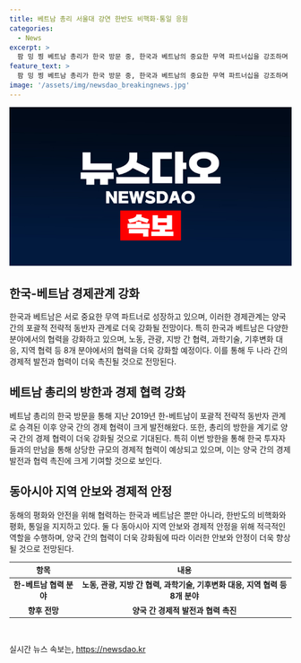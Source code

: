 ```yaml
---
title: 베트남 총리 서울대 강연 한반도 비핵화·통일 응원
categories:
  - News
excerpt: >
  팜 밍 찡 베트남 총리가 한국 방문 중, 한국과 베트남의 중요한 무역 파트너십을 강조하며 한반도의 평화와 비핵화를 지지하는 발언을 했다. 또한, 한국과 베트남이 서로의 중요한 무역 파트너임을 강조하고, 향후 노동, 관광, 기술, 기후변화 대응 등 8개 분야에서의 협력 강화를 설명했다. 현재 방한 중인 찡 총리는 한반도의 평화와 안전을 위해 협력하며, 양국 관계를 포괄적 전략 동반자 관계로 격상한 이후의 첫 공식 방한이라는 점도 주목받고 있다.
feature_text: >
  팜 밍 찡 베트남 총리가 한국 방문 중, 한국과 베트남의 중요한 무역 파트너십을 강조하며 한반도의 평화와 비핵화를 지지하는 발언을 했다. 또한, 한국과 베트남이 서로의 중요한 무역 파트너임을 강조하고, 향후 노동, 관광, 기술, 기후변화 대응 등 8개 분야에서의 협력 강화를 설명했다. 현재 방한 중인 찡 총리는 한반도의 평화와 안전을 위해 협력하며, 양국 관계를 포괄적 전략 동반자 관계로 격상한 이후의 첫 공식 방한이라는 점도 주목받고 있다.
image: '/assets/img/newsdao_breakingnews.jpg'
---
```


<p><img src="/assets/img/newsdao_breakingnews.jpg" alt="bookingtag 속보" /></p>

<h2 data-ke-size="size26">한국-베트남 경제관계 강화</h2>

<p data-ke-size="size16">한국과 베트남은 서로 중요한 무역 파트너로 성장하고 있으며, 이러한 경제관계는 양국 간의 포괄적 전략적 동반자 관계로 더욱 강화될 전망이다. 특히 한국과 베트남은 다양한 분야에서의 협력을 강화하고 있으며, 노동, 관광, 지방 간 협력, 과학기술, 기후변화 대응, 지역 협력 등 8개 분야에서의 협력을 더욱 강화할 예정이다. 이를 통해 두 나라 간의 경제적 발전과 협력이 더욱 촉진될 것으로 전망된다.</p>

<h2 data-ke-size="size26">베트남 총리의 방한과 경제 협력 강화</h2>

<p data-ke-size="size16">베트남 총리의 한국 방문을 통해 지난 2019년 한-베트남이 포괄적 전략적 동반자 관계로 승격된 이후 양국 간의 경제 협력이 크게 발전해왔다. 또한, 총리의 방한을 계기로 양국 간의 경제 협력이 더욱 강화될 것으로 기대된다. 특히 이번 방한을 통해 한국 투자자들과의 만남을 통해 상당한 규모의 경제적 협력이 예상되고 있으며, 이는 양국 간의 경제 발전과 협력 촉진에 크게 기여할 것으로 보인다.</p>

<h2 data-ke-size="size26">동아시아 지역 안보와 경제적 안정</h2>

<p data-ke-size="size16">동해의 평화와 안전을 위해 협력하는 한국과 베트남은 뿐만 아니라, 한반도의 비핵화와 평화, 통일을 지지하고 있다. 둘 다 동아시아 지역 안보와 경제적 안정을 위해 적극적인 역할을 수행하며, 양국 간의 협력이 더욱 강화됨에 따라 이러한 안보와 안정이 더욱 향상될 것으로 전망된다.</p>

<table>
    <thead>
        <tr>
            <th><b>항목</b></th>
            <th><b>내용</b></th>
        </tr>
    </thead>
    <tbody>
        <tr>
            <td style="text-align: center; height: 17px;"><b>한-베트남 협력 분야</b></td>
            <td style="text-align: center; height: 17px;"><b>노동, 관광, 지방 간 협력, 과학기술, 기후변화 대응, 지역 협력 등 8개 분야</b></td>
        </tr>
        <tr>
            <td style="text-align: center; height: 17px;"><b>향후 전망</b></td>
            <td style="text-align: center; height: 17px;"><b>양국 간 경제적 발전과 협력 촉진</b></td>
        </tr>
    </tbody>
</table>

<p data-ke-size="size16">&nbsp;</p>
실시간 뉴스 속보는, <a href="https://newsdao.kr" rel="dofollow">https://newsdao.kr</a>


